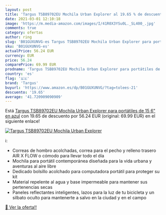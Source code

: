 ```yaml
---
layout: post
title: 'Targus TSB89702EU Mochila Urban Explorer al 19.65 % de descuento'
date: 2021-03-01 12:10:18
image: 'https://m.media-amazon.com/images/I/41R0X3YSu0L._SL400_.jpg'
comments: true
category: ofertas
author: ring
slug: 'B01GUXUNVG-es Targus TSB89702EU Mochila Urban Explorer para portátiles...'
sku: 'B01GUXUNVG-es'
actualPrice: 56.24 EUR
currency: EUR
price: 56.24
comparePrice: 69.99 EUR
prodname: 'Targus TSB89702EU Mochila Urban Explorer para portátiles de 15 6" en azul'
country: 'es'
flag: '🇪🇸'
brand: 'Targus'
buyurl: 'https://www.amazon.es/dp/B01GUXUNVG/?tag=tolees-21'
descuento: '19.65'
average: '41.720909090909'
---
```


Está [Targus TSB89702EU Mochila Urban Explorer para portátiles de 15 6" en azul](https://www.amazon.es/dp/B01GUXUNVG/?tag=tolees-21) con 19.65 de descuento por 56.24 EUR (original: 69.99 EUR) en el siguiente enlace!

[![Targus TSB89702EU Mochila Urban Explorer](https://m.media-amazon.com/images/I/41R0X3YSu0L._SL400_.jpg)](https://www.amazon.es/dp/B01GUXUNVG/?tag=tolees-21)

ℹ️:

- Correas de hombro acolchadas, correa para el pecho y relleno trasero AIR X FLOW o cómodo para llevar todo el día
- Mochila para portátil contemporánea diseñada para la vida urbana y aventuras al aire libre
- Dedicado bolsillo acolchado para computadora portátil para proteger su kit
- Material repelente al agua y base impermeable para mantener sus pertenencias secas
- Paneles reflectantes inteligentes, lazos para la luz de tu bicicleta y un silbato oculto para mantenerte a salvo en la ciudad y en el campo

[🛒 Ver la oferta!!](https://www.amazon.es/dp/B01GUXUNVG/?tag=tolees-21)

